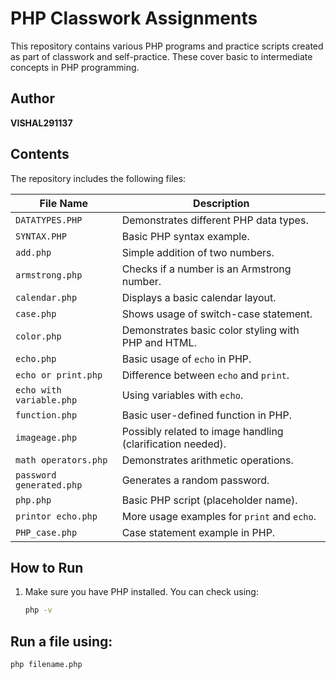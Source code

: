 # PHP Classwork Assignments

This repository contains various PHP programs and practice scripts created as part of classwork and self-practice. These cover basic to intermediate concepts in PHP programming.

## Author

**VISHAL291137**

## Contents

The repository includes the following files:

| File Name               | Description |
|------------------------|-------------|
| `DATATYPES.PHP`        | Demonstrates different PHP data types. |
| `SYNTAX.PHP`           | Basic PHP syntax example. |
| `add.php`              | Simple addition of two numbers. |
| `armstrong.php`        | Checks if a number is an Armstrong number. |
| `calendar.php`         | Displays a basic calendar layout. |
| `case.php`             | Shows usage of switch-case statement. |
| `color.php`            | Demonstrates basic color styling with PHP and HTML. |
| `echo.php`             | Basic usage of `echo` in PHP. |
| `echo or print.php`    | Difference between `echo` and `print`. |
| `echo with variable.php` | Using variables with `echo`. |
| `function.php`         | Basic user-defined function in PHP. |
| `imageage.php`         | Possibly related to image handling (clarification needed). |
| `math operators.php`   | Demonstrates arithmetic operations. |
| `password generated.php` | Generates a random password. |
| `php.php`              | Basic PHP script (placeholder name). |
| `printor echo.php`     | More usage examples for `print` and `echo`. |
| `PHP_case.php`         | Case statement example in PHP. |

## How to Run

1. Make sure you have PHP installed. You can check using:
   ```bash
   php -v

## Run a file using:
  ```bash
php filename.php

   
   

